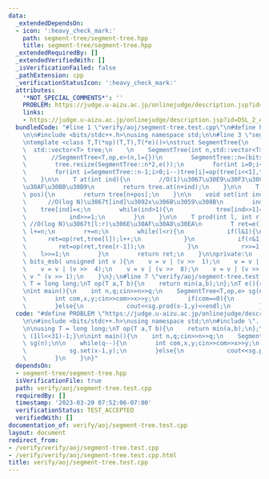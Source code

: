 ```yaml
---
data:
  _extendedDependsOn:
  - icon: ':heavy_check_mark:'
    path: segment-tree/segment-tree.hpp
    title: segment-tree/segment-tree.hpp
  _extendedRequiredBy: []
  _extendedVerifiedWith: []
  _isVerificationFailed: false
  _pathExtension: cpp
  _verificationStatusIcon: ':heavy_check_mark:'
  attributes:
    '*NOT_SPECIAL_COMMENTS*': ''
    PROBLEM: https://judge.u-aizu.ac.jp/onlinejudge/description.jsp?id=DSL_2_A
    links:
    - https://judge.u-aizu.ac.jp/onlinejudge/description.jsp?id=DSL_2_A
  bundledCode: "#line 1 \"verify/aoj/segment-tree.test.cpp\"\n#define PROBLEM \"https://judge.u-aizu.ac.jp/onlinejudge/description.jsp?id=DSL_2_A\"\
    \n\n#include <bits/stdc++.h>\nusing namespace std;\n\n#line 3 \"segment-tree/segment-tree.hpp\"\
    \ntemplate <class T,T(*op)(T,T),T(*e)()>\nstruct SegmentTree{\n    int n;\n  \
    \  std::vector<T> tree;\n    \n    SegmentTree(int n,std::vector<T> l={}){\n \
    \       //SegmentTree<T,op,e>(n,l={})\n        SegmentTree::n=(bits_msb(n))<<1;\n\
    \        tree.resize(SegmentTree::n*2,e());\n        for(int i=0;i<(int)l.size();i++)tree[SegmentTree::n+i]=l[i];\n\
    \        for(int i=SegmentTree::n-1;i>0;i--)tree[i]=op(tree[i<<1],tree[(i<<1)+1]);\n\
    \    }\n\n    T at(int ind){\n        //O(1)\u3067\u30E9\u30F3\u30C0\u30E0\u30A2\
    \u30AF\u30BB\u30B9\n        return tree.at(n+ind);\n    }\n\n    T operator[](int\
    \ pos){\n        return tree[n+pos];\n    }\n\n    void set(int ind,T x){\n  \
    \      //O(log N)\u3067t[ind]\u3092x\u306B\u3059\u308B\n        ind+=n;\n    \
    \    tree[ind]=x;\n        while(ind>1){\n            tree[ind>>1]=op(tree[ind],tree[ind^1]);\n\
    \            ind>>=1;\n        }\n    }\n\n    T prod(int l, int r){\n       \
    \ //O(log N)\u3067t[l:r)\u306E\u30AF\u30A8\u30EA\n        T ret=e();\n       \
    \ l+=n;\n        r+=n;\n        while(l<r){\n            if(l&1){\n          \
    \      ret=op(ret,tree[l]);l++;\n            }\n            if(r&1){\n       \
    \         ret=op(ret,tree[r-1]);\n            }\n            r>>=1;\n        \
    \    l>>=1;\n        }\n        return ret;\n    }\n\nprivate:\n    unsigned int\
    \ bits_msb( unsigned int v ){\n    v = v | (v >>  1);\n    v = v | (v >>  2);\n\
    \    v = v | (v >>  4);\n    v = v | (v >>  8);\n    v = v | (v >> 16);\n    return\
    \ v ^ (v >> 1);\n    }\n};\n#line 7 \"verify/aoj/segment-tree.test.cpp\"\n\nusing\
    \ T = long long;\nT op(T a,T b){\n    return min(a,b);\n};\nT e(){return (1ll<<31)-1;}\n\
    \nint main(){\n    int n,q;cin>>n>>q;\n    SegmentTree<T,op,e> sg(n);\n\n    while(q--){\n\
    \        int com,x,y;cin>>com>>x>>y;\n        if(com==0){\n            sg.set(x-1,y);\n\
    \        }else{\n            cout<<sg.prod(x-1,y)<<endl;\n        }\n    }\n}\n"
  code: "#define PROBLEM \"https://judge.u-aizu.ac.jp/onlinejudge/description.jsp?id=DSL_2_A\"\
    \n\n#include <bits/stdc++.h>\nusing namespace std;\n\n#include \"../../segment-tree/segment-tree.hpp\"\
    \n\nusing T = long long;\nT op(T a,T b){\n    return min(a,b);\n};\nT e(){return\
    \ (1ll<<31)-1;}\n\nint main(){\n    int n,q;cin>>n>>q;\n    SegmentTree<T,op,e>\
    \ sg(n);\n\n    while(q--){\n        int com,x,y;cin>>com>>x>>y;\n        if(com==0){\n\
    \            sg.set(x-1,y);\n        }else{\n            cout<<sg.prod(x-1,y)<<endl;\n\
    \        }\n    }\n}"
  dependsOn:
  - segment-tree/segment-tree.hpp
  isVerificationFile: true
  path: verify/aoj/segment-tree.test.cpp
  requiredBy: []
  timestamp: '2023-03-20 07:52:06-07:00'
  verificationStatus: TEST_ACCEPTED
  verifiedWith: []
documentation_of: verify/aoj/segment-tree.test.cpp
layout: document
redirect_from:
- /verify/verify/aoj/segment-tree.test.cpp
- /verify/verify/aoj/segment-tree.test.cpp.html
title: verify/aoj/segment-tree.test.cpp
---
```

